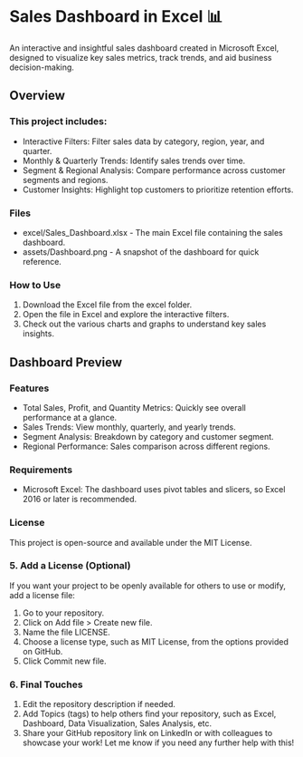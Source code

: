 # Sales Dashboard in Excel 📊
An interactive and insightful sales dashboard created in Microsoft Excel, designed to visualize key sales metrics, track trends, and aid business decision-making.

## Overview
### This project includes:

- Interactive Filters: Filter sales data by category, region, year, and quarter.
- Monthly & Quarterly Trends: Identify sales trends over time.
- Segment & Regional Analysis: Compare performance across customer segments and regions.
- Customer Insights: Highlight top customers to prioritize retention efforts.

### Files
- excel/Sales_Dashboard.xlsx - The main Excel file containing the sales dashboard.
- assets/Dashboard.png - A snapshot of the dashboard for quick reference.

### How to Use
1. Download the Excel file from the excel folder.
2. Open the file in Excel and explore the interactive filters.
3. Check out the various charts and graphs to understand key sales insights.

## Dashboard Preview

### Features
- Total Sales, Profit, and Quantity Metrics: Quickly see overall performance at a glance.
- Sales Trends: View monthly, quarterly, and yearly trends.
- Segment Analysis: Breakdown by category and customer segment.
- Regional Performance: Sales comparison across different regions.

### Requirements
- Microsoft Excel: The dashboard uses pivot tables and slicers, so Excel 2016 or later is recommended.

### License
This project is open-source and available under the MIT License.

### 5. Add a License (Optional)
If you want your project to be openly available for others to use or modify, add a license file:

1. Go to your repository.
2. Click on Add file > Create new file.
3. Name the file LICENSE.
4. Choose a license type, such as MIT License, from the options provided on GitHub.
5. Click Commit new file.

### 6. Final Touches
1. Edit the repository description if needed.
2. Add Topics (tags) to help others find your repository, such as Excel, Dashboard, Data Visualization, Sales Analysis, etc.
3. Share your GitHub repository link on LinkedIn or with colleagues to showcase your work!
Let me know if you need any further help with this!






